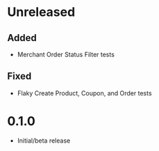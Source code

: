 # Unreleased

## Added
- Merchant Order Status Filter tests

## Fixed

- Flaky Create Product, Coupon, and Order tests

# 0.1.0

- Initial/beta release
